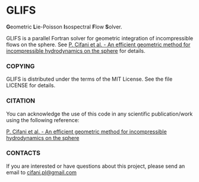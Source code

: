 # GLIFS
**G**eometric **L**ie-Poisson **I**sospectral **F**low **S**olver.

GLIFS is a parallel Fortran solver for geometric integration of incompressible flows on the sphere. See [P. Cifani et al. - An efficient geometric method for incompressible hydrodynamics on the sphere](https://www.sciencedirect.com/science/article/pii/S002199912200835X) for details.

### COPYING
GLIFS is distributed under the terms of the MIT License. See the file LICENSE for details. 

### CITATION
You can acknowledge the use of this code in any scientific publication/work using the following reference:

[P. Cifani et al. - An efficient geometric method for incompressible hydrodynamics on the sphere](https://www.sciencedirect.com/science/article/pii/S002199912200835X)

### CONTACTS
If you are interested or have questions about this project, please send an email to cifani.pl@gmail.com
